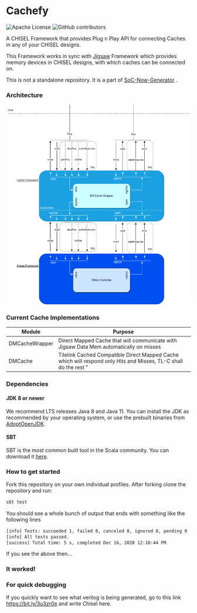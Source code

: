 Cachefy
=======================
![Apache License](https://img.shields.io/github/license/merledu/cachefy?style=plastic)
![GitHub contributors](https://img.shields.io/github/contributors/merledu/cachefy?style=plastic)

A CHISEL Framework that provides Plug n Play API for connecting Caches in any of your CHISEL designs.

This Framework works in sync with [Jigsaw](https://github.com/merledu/jigsaw) Framework which provides memory devices in CHISEL designs, with which caches can be connected on.

This is not a standalone repository. It is a part of [SoC-Now-Generator](https://github.com/merledu/SoC-Now-Generator) .

### Architecture

<img src="https://github.com/shahzaibk23/CHISEL-Caches/blob/master/docs/arch.png?raw=true" />


### Current Cache Implementations

| Module  | Purpose |
| ------------- | ------------- |
| DMCacheWrapper | Direct Mapped Cache that will communicate with Jigsaw Data Mem automatically on misses |
| DMCache | Tilelink Cached Compatible Direct Mapped Cache which will respond only Hits and Misses, TL-C shall do the rest "
### Dependencies

#### JDK 8 or newer

We recommend LTS releases Java 8 and Java 11. You can install the JDK as recommended by your operating system, or use the prebuilt binaries from [AdoptOpenJDK](https://adoptopenjdk.net/).

#### SBT 

SBT is the most common built tool in the Scala community. You can download it [here](https://www.scala-sbt.org/download.html).  


### How to get started

Fork this repository on your own individual profiles. After forking clone the repository and run:

```sh
sbt test
```

You should see a whole bunch of output that ends with something like the following lines
```
[info] Tests: succeeded 1, failed 0, canceled 0, ignored 0, pending 0
[info] All tests passed.
[success] Total time: 5 s, completed Dec 16, 2020 12:18:44 PM
```
If you see the above then...

### It worked!

### For quick debugging
If you quickly want to see what verilog is being generated, go to this link  https://bit.ly/3u3zr0e and write Chisel here.
